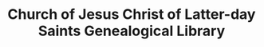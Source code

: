 ---
layout: repo
title: "Church of Jesus Christ of Latter-day Saints Genealogical Library"
id: 1753
permalink: repos/1753/
---